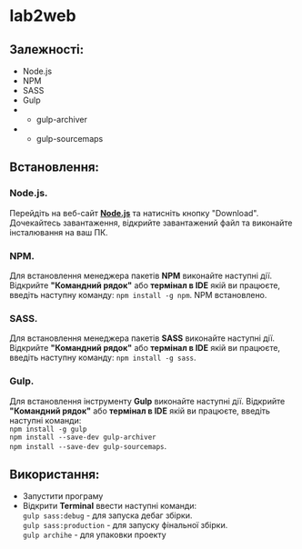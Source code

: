 # lab2web

## Залежності:
* Node.js
* NPM
* SASS
* Gulp
* * gulp-archiver
* * gulp-sourcemaps


## Встановлення:

### Node.js.
Перейдіть на веб-сайт **[Node.js](https://nodejs.org/en)** та натисніть кнопку "Download".
Дочекайтесь завантаження, відкрийте завантажений файл та виконайте інсталювання на ваш ПК.

### NPM.
Для встановлення менеджера пакетів **NPM** виконайте наступні дії. Відкрийте **"Командний рядок"**
або **термінал в IDE** якій ви працюєте, введіть наступну команду: `npm install -g npm`.
NPM встановлено.

### SASS.
Для встановлення менеджера пакетів **SASS** виконайте наступні дії. Відкрийте **"Командний рядок"**
або **термінал в IDE** якій ви працюєте, введіть наступну команду: `npm install -g sass`.

### Gulp.
Для встановлення інструменту **Gulp** виконайте наступні дії. Відкрийте **"Командний рядок"**
або **термінал в IDE** якій ви працюєте, введіть наступні команди: <br> `npm install -g gulp` 
<br> `npm install --save-dev gulp-archiver` <br> `npm install --save-dev gulp-sourcemaps`.

## Використання:
* Запустити програму
* Відкрити **Terminal** ввести наступні команди: <br>
  `gulp sass:debug` - для запуска дебаг збірки.  <br>
  `gulp sass:production` - для запуску фінальної збірки.  <br>
  `gulp archihe` - для упаковки проекту
